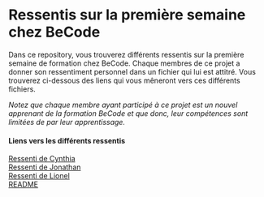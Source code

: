 # Ressentis sur la première semaine chez BeCode  

Dans ce repository, vous trouverez différents ressentis sur la première semaine de formation chez BeCode. Chaque membres de ce projet a donner son ressentiment personnel dans un fichier qui lui est attitré. Vous trouverez ci-dessous des liens qui vous mêneront vers ces différents fichiers.  

*Notez que chaque membre ayant participé à ce projet est un nouvel apprenant de la formation BeCode et que donc, leur compétences sont limitées de par leur apprentissage.*  

#### Liens vers les différents ressentis  

[Ressenti de Cynthia](cynthia.md)  
[Ressenti de Jonathan](Jonathan.md)  
[Ressenti de Lionel](Lionel.md)  
[README](README.md)  
